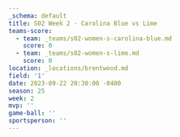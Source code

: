```yaml
---
_schema: default
title: S02 Week 2 - Carolina Blue vs Lime
teams-score:
  - team: _teams/s02-women-s-carolina-blue.md
    score: 0
  - team: _teams/s02-women-s-lime.md
    score: 0
location: _locations/brentwood.md
field: '1'
date: 2023-09-22 20:30:00 -0400
season: 25
week: 2
mvp: ''
game-ball: ''
sportsperson: ''
---
```

